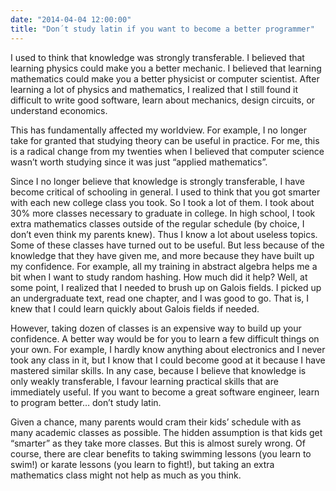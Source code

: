 ```yaml
---
date: "2014-04-04 12:00:00"
title: "Don´t study latin if you want to become a better programmer"
---
```




I used to think that knowledge was strongly transferable. I believed that learning physics could make you a better mechanic. I believed that learning mathematics could make you a better physicist or computer scientist.
After learning a lot of physics and mathematics, I realized that I still found it difficult to write good software, learn about mechanics, design circuits, or understand economics.

This has fundamentally affected my worldview. For example, I no longer take for granted that studying theory can be useful in practice. For me, this is a radical change from my twenties when I believed that computer science wasn&rsquo;t worth studying since it was just &ldquo;applied mathematics&rdquo;.

Since I no longer believe that knowledge is strongly transferable, I have become critical of schooling in general. I used to think that you got smarter with each new college class you took. So I took a lot of them. I took about 30% more classes necessary to graduate in college. In high school, I took extra mathematics classes outside of the regular schedule (by choice, I don&rsquo;t even think my parents knew). Thus I know a lot about useless topics.
Some of these classes have turned out to be useful. But less because of the knowledge that they have given me, and more because they have built up my confidence.
For example, all my training in abstract algebra helps me a bit when I want to study random hashing. How much did it help? Well, at some point, I realized that I needed to brush up on Galois fields. I picked up an undergraduate text, read one chapter, and I was good to go. That is, I knew that I could learn quickly about Galois fields if needed.

However, taking dozen of classes is an expensive way to build up your confidence. A better way would be for you to learn a few difficult things on your own. For example, I hardly know anything about electronics and I never took any class in it, but I know that I could become good at it because I have mastered similar skills.
In any case, because I believe that knowledge is only weakly transferable, I favour learning practical skills that are immediately useful. If you want to become a great software engineer, learn to program better&hellip; don&rsquo;t study latin.

Given a chance, many parents would cram their kids&rsquo; schedule with as many academic classes as possible. The hidden assumption is that kids get &ldquo;smarter&rdquo; as they take more classes. But this is almost surely wrong. Of course, there are clear benefits to taking swimming lessons (you learn to swim!) or karate lessons (you learn to fight!), but taking an extra mathematics class might not help as much as you think.

